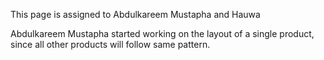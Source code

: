 This page is assigned to Abdulkareem Mustapha and Hauwa

Abdulkareem Mustapha started working on the layout of a single product, since all other products will follow same pattern.